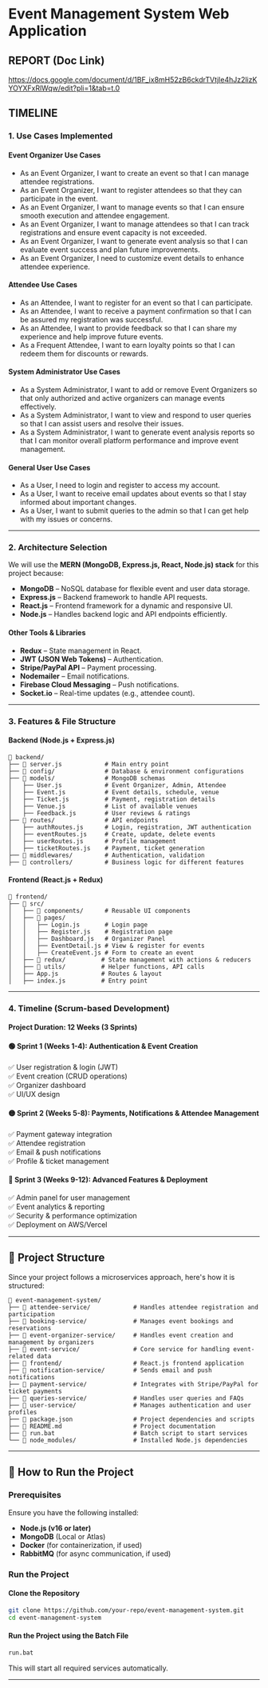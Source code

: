 

# **Event Management System Web Application**

## **REPORT (Doc Link)**
https://docs.google.com/document/d/1BF_ix8mH52zB6ckdrTVtjle4hJz2lizKYOYXFxRlWqw/edit?pli=1&tab=t.0

## **TIMELINE**

### 1. **Use Cases Implemented**

#### **Event Organizer Use Cases**
- As an Event Organizer, I want to create an event so that I can manage attendee registrations.
- As an Event Organizer, I want to register attendees so that they can participate in the event.
- As an Event Organizer, I want to manage events so that I can ensure smooth execution and attendee engagement.
- As an Event Organizer, I want to manage attendees so that I can track registrations and ensure event capacity is not exceeded.
- As an Event Organizer, I want to generate event analysis so that I can evaluate event success and plan future improvements.
- As an Event Organizer, I need to customize event details to enhance attendee experience.

#### **Attendee Use Cases**
- As an Attendee, I want to register for an event so that I can participate.
- As an Attendee, I want to receive a payment confirmation so that I can be assured my registration was successful.
- As an Attendee, I want to provide feedback so that I can share my experience and help improve future events.
- As a Frequent Attendee, I want to earn loyalty points so that I can redeem them for discounts or rewards.

#### **System Administrator Use Cases**
- As a System Administrator, I want to add or remove Event Organizers so that only authorized and active organizers can manage events effectively.
- As a System Administrator, I want to view and respond to user queries so that I can assist users and resolve their issues.
- As a System Administrator, I want to generate event analysis reports so that I can monitor overall platform performance and improve event management.

#### **General User Use Cases**
- As a User, I need to login and register to access my account.
- As a User, I want to receive email updates about events so that I stay informed about important changes.
- As a User, I want to submit queries to the admin so that I can get help with my issues or concerns.

---

### 2. **Architecture Selection**
We will use the **MERN (MongoDB, Express.js, React, Node.js) stack** for this project because:

- **MongoDB** – NoSQL database for flexible event and user data storage.
- **Express.js** – Backend framework to handle API requests.
- **React.js** – Frontend framework for a dynamic and responsive UI.
- **Node.js** – Handles backend logic and API endpoints efficiently.

#### **Other Tools & Libraries**
- **Redux** – State management in React.
- **JWT (JSON Web Tokens)** – Authentication.
- **Stripe/PayPal API** – Payment processing.
- **Nodemailer** – Email notifications.
- **Firebase Cloud Messaging** – Push notifications.
- **Socket.io** – Real-time updates (e.g., attendee count).

---

### 3. **Features & File Structure**

#### **Backend (Node.js + Express.js)**
```
📂 backend/
├── 📄 server.js            # Main entry point
├── 📂 config/              # Database & environment configurations
├── 📂 models/              # MongoDB schemas
│   ├── User.js            # Event Organizer, Admin, Attendee
│   ├── Event.js           # Event details, schedule, venue
│   ├── Ticket.js          # Payment, registration details
│   ├── Venue.js           # List of available venues
│   ├── Feedback.js        # User reviews & ratings
├── 📂 routes/              # API endpoints
│   ├── authRoutes.js      # Login, registration, JWT authentication
│   ├── eventRoutes.js     # Create, update, delete events
│   ├── userRoutes.js      # Profile management
│   ├── ticketRoutes.js    # Payment, ticket generation
├── 📂 middlewares/         # Authentication, validation
├── 📂 controllers/         # Business logic for different features
```

#### **Frontend (React.js + Redux)**
```
📂 frontend/
├── 📂 src/
│   ├── 📂 components/      # Reusable UI components
│   ├── 📂 pages/
│   │   ├── Login.js       # Login page
│   │   ├── Register.js    # Registration page
│   │   ├── Dashboard.js   # Organizer Panel
│   │   ├── EventDetail.js # View & register for events
│   │   ├── CreateEvent.js # Form to create an event
│   ├── 📂 redux/          # State management with actions & reducers
│   ├── 📂 utils/          # Helper functions, API calls
│   ├── App.js            # Routes & layout
│   ├── index.js          # Entry point
```

---

### 4. **Timeline (Scrum-based Development)**
#### **Project Duration: 12 Weeks (3 Sprints)**

#### 🟢 **Sprint 1 (Weeks 1-4): Authentication & Event Creation**
✅ User registration & login (JWT)  
✅ Event creation (CRUD operations)  
✅ Organizer dashboard  
✅ UI/UX design  

#### 🟡 **Sprint 2 (Weeks 5-8): Payments, Notifications & Attendee Management**
✅ Payment gateway integration  
✅ Attendee registration  
✅ Email & push notifications  
✅ Profile & ticket management  

#### 🔴 **Sprint 3 (Weeks 9-12): Advanced Features & Deployment**
✅ Admin panel for user management  
✅ Event analytics & reporting  
✅ Security & performance optimization  
✅ Deployment on AWS/Vercel  

---

## **📂 Project Structure**
Since your project follows a microservices approach, here's how it is structured:

```
📂 event-management-system/
├── 📂 attendee-service/            # Handles attendee registration and participation
├── 📂 booking-service/             # Manages event bookings and reservations
├── 📂 event-organizer-service/     # Handles event creation and management by organizers
├── 📂 event-service/               # Core service for handling event-related data
├── 📂 frontend/                    # React.js frontend application
├── 📂 notification-service/        # Sends email and push notifications
├── 📂 payment-service/             # Integrates with Stripe/PayPal for ticket payments
├── 📂 queries-service/             # Handles user queries and FAQs
├── 📂 user-service/                # Manages authentication and user profiles
├── 📄 package.json                 # Project dependencies and scripts
├── 📄 README.md                    # Project documentation
├── 📄 run.bat                      # Batch script to start services
└── 📂 node_modules/                # Installed Node.js dependencies
```

---

## **🚀 How to Run the Project**

### **Prerequisites**
Ensure you have the following installed:
- **Node.js (v16 or later)**
- **MongoDB** (Local or Atlas)
- **Docker** (for containerization, if used)
- **RabbitMQ** (for async communication, if used)

### **Run the Project**
#### **Clone the Repository**
```sh
git clone https://github.com/your-repo/event-management-system.git
cd event-management-system
```

#### **Run the Project using the Batch File**
```sh
run.bat
```
This will start all required services automatically.

---


